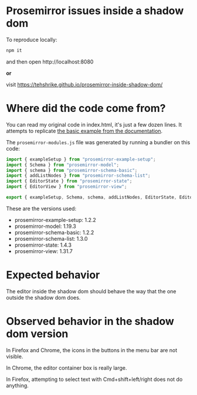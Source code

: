 # Prosemirror issues inside a shadow dom

To reproduce locally:

```sh
npm it
```

and then open http://localhost:8080

**or**

visit https://tehshrike.github.io/prosemirror-inside-shadow-dom/

# Where did the code come from?

You can read my original code in index.html, it's just a few dozen lines.  It attempts to replicate [the basic example from the documentation](https://prosemirror.net/examples/basic/).

The `prosemirror-modules.js` file was generated by running a bundler on this code:

```js
import { exampleSetup } from "prosemirror-example-setup";
import { Schema } from "prosemirror-model";
import { schema } from "prosemirror-schema-basic";
import { addListNodes } from "prosemirror-schema-list";
import { EditorState } from "prosemirror-state";
import { EditorView } from "prosemirror-view";

export { exampleSetup, Schema, schema, addListNodes, EditorState, EditorView };
````

These are the versions used:

- prosemirror-example-setup: 1.2.2
- prosemirror-model: 1.19.3
- prosemirror-schema-basic: 1.2.2
- prosemirror-schema-list: 1.3.0
- prosemirror-state: 1.4.3
- prosemirror-view: 1.31.7

# Expected behavior

The editor inside the shadow dom should behave the way that the one outside the shadow dom does.

# Observed behavior in the shadow dom version

In Firefox and Chrome, the icons in the buttons in the menu bar are not visible.

In Chrome, the editor container box is really large.

In Firefox, attempting to select text with Cmd+shift+left/right does not do anything.